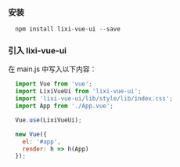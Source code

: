 
### 安装
```js
  npm install lixi-vue-ui --save
```

### 引入 lixi-vue-ui

在 main.js 中写入以下内容：
```js
  import Vue from 'vue';
  import LixiVueUi from 'lixi-vue-ui';
  import 'lixi-vue-ui/lib/style/lib/index.css';
  import App from './App.vue';

  Vue.use(LixiVueUi);

  new Vue({
    el: '#app',
    render: h => h(App)
  });

```